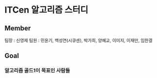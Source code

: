 # ITCen 알고리즘 스터디
## Member
팀장 : 신영제
팀원 : 민윤기, 백성연(시큐센), 박가희, 양혜교, 이미지, 이재만, 임한결
## Goal
### 알고리즘 골드1이 목표인 사람들
